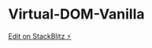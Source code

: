 # Virtual-DOM-Vanilla

[Edit on StackBlitz ⚡️](https://stackblitz.com/edit/stackblitz-starters-hqrsko)